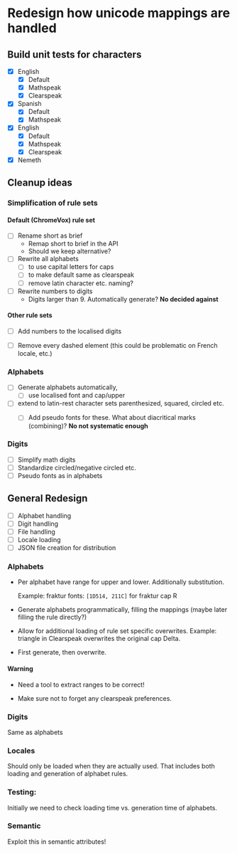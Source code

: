 # Redesign how unicode mappings are handled

## Build unit tests for characters

- [x] English 
  - [x] Default
  - [x] Mathspeak
  - [x] Clearspeak
- [x] Spanish
  - [x] Default
  - [x] Mathspeak
- [x] English 
  - [x] Default
  - [x] Mathspeak
  - [x] Clearspeak
- [x] Nemeth

## Cleanup ideas

### Simplification of rule sets

#### Default (ChromeVox) rule set

- [ ] Rename short as brief
    * Remap short to brief in the API
    * Should we keep alternative?
- [ ] Rewrite all alphabets 
    - [ ] to use capital letters for caps
    - [ ] to make default same as clearspeak
    - [ ] remove latin character etc. naming?
- [ ] Rewrite numbers to digits 
    * Digits larger than 9. Automatically generate? __No decided against__


#### Other rule sets

- [ ] Add numbers to the localised digits
- [ ] Remove every dashed element (this could be problematic on French locale, etc.)


### Alphabets

- [ ] Generate alphabets automatically,
    - [ ] use localised font and cap/upper
- [ ] extend to latin-rest character sets parenthesized, squared, circled etc.
    - [ ] Add pseudo fonts for these.
    What about diacritical marks (combining)? __No not systematic enough__


### Digits

- [ ] Simplify math digits
- [ ] Standardize circled/negative circled etc.
- [ ] Pseudo fonts as in alphabets

## General Redesign

- [ ] Alphabet handling
- [ ] Digit handling
- [ ] File handling
- [ ] Locale loading
- [ ] JSON file creation for distribution

### Alphabets

* Per alphabet have range for upper and lower.  Additionally substitution. 

    Example: fraktur fonts: `[1D514, 211C]` for fraktur cap R
    
* Generate alphabets programmatically, filling the mappings 
  (maybe later filling the rule directly?)

* Allow for additional loading of rule set specific overwrites.
  Example: triangle in Clearspeak overwrites the original cap Delta.

* First generate, then overwrite.

#### Warning

* Need a tool to extract ranges to be correct!

* Make sure not to forget any clearspeak preferences.

### Digits

Same as alphabets


### Locales

Should only be loaded when they are actually used. 
That includes both loading and generation of alphabet rules.


### Testing:

Initially we need to check loading time vs. generation time of alphabets.


### Semantic 

Exploit this in semantic attributes!
